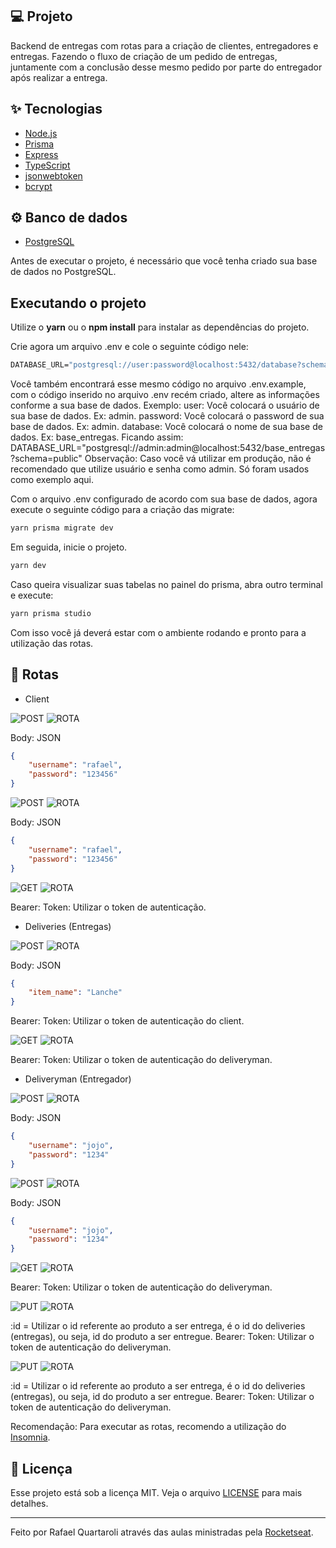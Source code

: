 ## 💻 Projeto
Backend de entregas com rotas para a criação de clientes, entregadores e entregas. Fazendo o fluxo de criação de um pedido de entregas, juntamente com a conclusão desse mesmo pedido por parte do entregador após realizar a entrega.


## ✨ Tecnologias

- [Node.js](https://nodejs.org/en/)
- [Prisma](https://www.prisma.io/)
- [Express](https://expressjs.com/pt-br/)
- [TypeScript](https://www.typescriptlang.org/)
- [jsonwebtoken](https://github.com/auth0/node-jsonwebtoken#readme)
- [bcrypt](https://github.com/kelektiv/node.bcrypt.js#readme)


## ⚙️ Banco de dados

- [PostgreSQL](https://www.postgresql.org/)

Antes de executar o projeto, é necessário que você tenha criado sua base de dados no PostgreSQL.


## Executando o projeto

Utilize o **yarn** ou o **npm install** para instalar as dependências do projeto.

Crie agora um arquivo .env e cole o seguinte código nele:
```cl
DATABASE_URL="postgresql://user:password@localhost:5432/database?schema=public"
```
Você também encontrará esse mesmo código no arquivo .env.example, com o código inserido no arquivo .env recém criado, altere as informações conforme a sua base de dados. Exemplo:
user: Você colocará o usuário de sua base de dados. Ex: admin.
password: Você colocará o password de sua base de dados. Ex: admin.
database: Você colocará o nome de sua base de dados. Ex: base_entregas.
Ficando assim: DATABASE_URL="postgresql://admin:admin@localhost:5432/base_entregas?schema=public"
Observação: Caso você vá utilizar em produção, não é recomendado que utilize usuário e senha como admin. Só foram usados como exemplo aqui.

Com o arquivo .env configurado de acordo com sua base de dados, agora execute o seguinte código para a criação das migrate:
```cl
yarn prisma migrate dev
```

Em seguida, inicie o projeto.

```cl
yarn dev
```

Caso queira visualizar suas tabelas no painel do prisma, abra outro terminal e execute:
```cl
yarn prisma studio
```

Com isso você já deverá estar com o ambiente rodando e pronto para a utilização das rotas.


## 🎏 Rotas

- Client 
<p>
  <img alt="POST" src="https://img.shields.io/badge/-POST-brightgreen">
  <img alt="ROTA" src="https://img.shields.io/static/v1?label=baseURL&message=/client/&color=inactive&labelColor=8257e5">
</p>

Body: JSON
```json
{
	"username": "rafael",
	"password": "123456"
}
```

<p>
  <img alt="POST" src="https://img.shields.io/badge/-POST-brightgreen">
  <img alt="ROTA" src="https://img.shields.io/static/v1?label=baseURL&message=/client/authenticate&color=inactive&labelColor=8257e5">
</p>

Body: JSON
```json
{
	"username": "rafael",
	"password": "123456"
}
```

<p>
  <img alt="GET" src="https://img.shields.io/badge/-GET-blue">
  <img alt="ROTA" src="https://img.shields.io/static/v1?label=baseURL&message=/client/deliveries&color=inactive&labelColor=8257e5">
</p>

Bearer: Token: Utilizar o token de autenticação.


- Deliveries (Entregas)
<p>
  <img alt="POST" src="https://img.shields.io/badge/-POST-brightgreen">
  <img alt="ROTA" src="https://img.shields.io/static/v1?label=baseURL&message=/delivery&color=inactive&labelColor=8257e5">
</p>

Body: JSON
```json
{
	"item_name": "Lanche"
}
```
Bearer: Token: Utilizar o token de autenticação do client.

<p>
  <img alt="GET" src="https://img.shields.io/badge/-GET-blue">
  <img alt="ROTA" src="https://img.shields.io/static/v1?label=baseURL&message=/delivery/available&color=inactive&labelColor=8257e5">
</p>

Bearer: Token: Utilizar o token de autenticação do deliveryman.


- Deliveryman (Entregador)
<p>
  <img alt="POST" src="https://img.shields.io/badge/-POST-brightgreen">
  <img alt="ROTA" src="https://img.shields.io/static/v1?label=baseURL&message=/deliveryman&color=inactive&labelColor=8257e5">
</p>

Body: JSON
```json
{
	"username": "jojo",
	"password": "1234"
}
```

<p>
  <img alt="POST" src="https://img.shields.io/badge/-POST-brightgreen">
  <img alt="ROTA" src="https://img.shields.io/static/v1?label=baseURL&message=/deliveryman/authenticate&color=inactive&labelColor=8257e5">
</p>

Body: JSON
```json
{
	"username": "jojo",
	"password": "1234"
}
```

<p>
  <img alt="GET" src="https://img.shields.io/badge/-GET-blue">
  <img alt="ROTA" src="https://img.shields.io/static/v1?label=baseURL&message=/deliveryman/deliveries&color=inactive&labelColor=8257e5">
</p>

Bearer: Token: Utilizar o token de autenticação do deliveryman.

<p>
  <img alt="PUT" src="https://img.shields.io/badge/-PUT-orange">
  <img alt="ROTA" src="https://img.shields.io/static/v1?label=baseURL&message=/delivery/updateDeliveryman/:id&color=inactive&labelColor=8257e5">
</p>

:id = Utilizar o id referente ao produto a ser entrega, é o id do deliveries (entregas), ou seja, id do produto a ser entregue.
Bearer: Token: Utilizar o token de autenticação do deliveryman.

<p>
  <img alt="PUT" src="https://img.shields.io/badge/-PUT-orange">
  <img alt="ROTA" src="https://img.shields.io/static/v1?label=baseURL&message=/delivery/updateEndDate/:id&color=inactive&labelColor=8257e5">
</p>

:id = Utilizar o id referente ao produto a ser entrega, é o id do deliveries (entregas), ou seja, id do produto a ser entregue.
Bearer: Token: Utilizar o token de autenticação do deliveryman.


Recomendação: Para executar as rotas, recomendo a utilização do [Insomnia](https://insomnia.rest/).

## 📄 Licença

Esse projeto está sob a licença MIT. Veja o arquivo [LICENSE](LICENSE.md) para mais detalhes.

---

Feito por Rafael Quartaroli através das aulas ministradas pela [Rocketseat](https://rocketseat.com.br/).

<br />